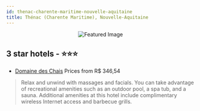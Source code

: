```yaml
---
id: thenac-charente-maritime-nouvelle-aquitaine
title: Thénac (Charente Maritime), Nouvelle-Aquitaine
---
```


<center><img src="https://i.travelapi.com/hotels/16000000/15850000/15844900/15844858/6bd7306b_z.jpg" alt="Featured Image" /></center>


##  3 star hotels - ⭐️⭐️⭐️

-    [Domaine des Chais](https://us.hurb.com/hotels/thenac-charente-maritime/domaine-des-chais-JNP-JP885071?cmp=18055) Prices from R$ 346,54
   > Relax and unwind with massages and facials. You can take advantage of recreational amenities such as an outdoor pool, a spa tub, and a sauna. Additional amenities at this hotel include complimentary wireless Internet access and barbecue grills.
